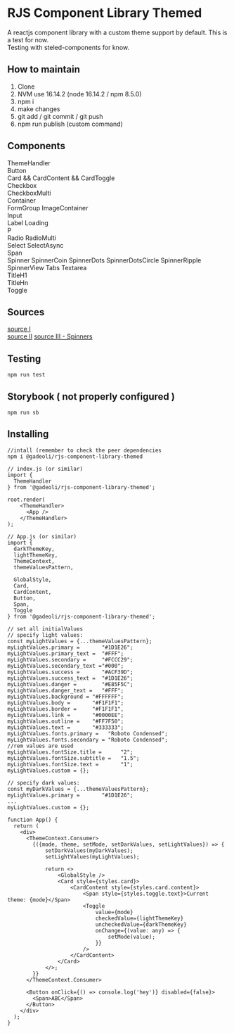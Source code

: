 # RJS Component Library Themed

A reactjs component library with a custom theme support by default. This is a test for now.  
Testing with steled-components for know.  

## How to maintain

1. Clone  
2. NVM use 16.14.2 (node 16.14.2 / npm 8.5.0)  
3. npm i  
4. make changes  
5. git add / git commit / git push  
6. npm run publish (custom command)  

## Components

ThemeHandler    
Button   
Card && CardContent && CardToggle  
Checkbox  
CheckboxMulti  
Container  
FormGroup
ImageContainer    
Input  
Label
Loading  
P  
Radio
RadioMulti  
Select
SelectAsync  
Span  
Spinner
SpinnerCoin
SpinnerDots
SpinnerDotsCircle
SpinnerRipple
SpinnerView
Tabs
Textarea    
TitleH1  
TitleHn   
Toggle  

## Sources

[source I](https://dev.to/alexeagleson/how-to-create-and-publish-a-react-component-library-2oe)  
[source II](https://dev.to/siddharthvenkatesh/component-library-setup-with-react-typescript-and-rollup-onj)
[source III - Spinners](https://loading.io/css/)

## Testing

```
npm run test
```

## Storybook ( not properly configured )

```
npm run sb
```

## Installing

```
//intall (remember to check the peer dependencies
npm i @gadeoli/rjs-component-library-themed
```

```
// index.js (or similar)
import { 
  ThemeHandler
} from '@gadeoli/rjs-component-library-themed';

root.render(
    <ThemeHandler>
      <App />
    </ThemeHandler>
);
```

```
// App.js (or similar)
import { 
  darkThemeKey,
  lightThemeKey,
  ThemeContext,
  themeValuesPattern,
  
  GlobalStyle,
  Card,
  CardContent,
  Button,
  Span,
  Toggle
} from '@gadeoli/rjs-component-library-themed';

// set all initialValues
// specify light values: 
const myLightValues = {...themeValuesPattern};
myLightValues.primary =       "#1D1E26";  
myLightValues.primary_text =  "#FFF";
myLightValues.secondary =     "#FCCC29";
myLightValues.secondary_text ="#000";
myLightValues.success =       "#ACF39D";
myLightValues.success_text =  "#1D1E26";
myLightValues.danger =        "#E85F5C";
myLightValues.danger_text =   "#FFF";
myLightValues.background = "#FFFFFF";
myLightValues.body =       "#F1F1F1";
myLightValues.border =     "#F1F1F1",
myLightValues.link =       "#0000EE";
myLightValues.outline =    "#FF7F50";
myLightValues.text =       "#333333";
myLightValues.fonts.primary =   "Roboto Condensed";
myLightValues.fonts.secondary = "Roboto Condensed";
//rem values are used
myLightValues.fontSize.title =      "2";
myLightValues.fontSize.subtitle =   "1.5";
myLightValues.fontSize.text =       "1";
myLightValues.custom = {};

// specify dark values: 
const myDarkValues = {...themeValuesPattern};
myLightValues.primary =       "#1D1E26";
...
myLightValues.custom = {};

function App() {
  return (
    <div>
      <ThemeContext.Consumer>
        {({mode, theme, setMode, setDarkValues, setLightValues}) => { 
            setDarkValues(myDarkValues);
            setLightValues(myLightValues);

            return <>
                <GlobalStyle />
                <Card style={styles.card}>
                    <CardContent style={styles.card.content}>
                        <Span style={styles.toggle.text}>Current theme: {mode}</Span>
                        <Toggle 
                            value={mode}
                            checkedValue={lightThemeKey}
                            uncheckedValue={darkThemeKey}
                            onChange={(value: any) => {
                                setMode(value);
                            }}
                        />
                    </CardContent>
                </Card>
            </>;
        }}
      </ThemeContext.Consumer>

      <Button onClick={() => console.log('hey')} disabled={false}>
        <Span>ABC</Span>
      </Button> 
    </div>
  );
}
```